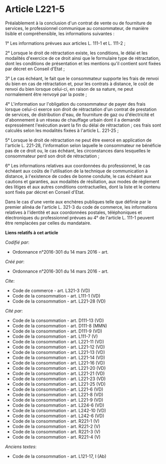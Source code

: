 # Article L221-5

Préalablement à la conclusion d'un contrat de vente ou de fourniture de services, le professionnel communique au
consommateur, de manière lisible et compréhensible, les informations suivantes : 

1° Les informations prévues aux articles L. 111-1 et L. 111-2 ; 

2° Lorsque le droit de rétractation existe, les conditions, le délai et les modalités d'exercice de ce droit ainsi que le
formulaire type de rétractation, dont les conditions de présentation et les mentions qu'il contient sont fixées par décret en
Conseil d'Etat ; 

3° Le cas échéant, le fait que le consommateur supporte les frais de renvoi du bien en cas de rétractation et, pour les
contrats à distance, le coût de renvoi du bien lorsque celui-ci, en raison de sa nature, ne peut normalement être renvoyé par
la poste ; 

4° L'information sur l'obligation du consommateur de payer des frais lorsque celui-ci exerce son droit de rétractation d'un
contrat de prestation de services, de distribution d'eau, de fourniture de gaz ou d'électricité et d'abonnement à un réseau
de chauffage urbain dont il a demandé expressément l'exécution avant la fin du délai de rétractation ; ces frais sont
calculés selon les modalités fixées à l'article L. 221-25 ; 

5° Lorsque le droit de rétractation ne peut être exercé en application de l'article L. 221-28, l'information selon laquelle
le consommateur ne bénéficie pas de ce droit ou, le cas échéant, les circonstances dans lesquelles le consommateur perd son
droit de rétractation ; 

6° Les informations relatives aux coordonnées du professionnel, le cas échéant aux coûts de l'utilisation de la technique de
communication à distance, à l'existence de codes de bonne conduite, le cas échéant aux cautions et garanties, aux modalités
de résiliation, aux modes de règlement des litiges et aux autres conditions contractuelles, dont la liste et le contenu sont
fixés par décret en Conseil d'Etat. 

Dans le cas d'une vente aux enchères publiques telle que définie par le premier alinéa de l'article L. 321-3 du code de
commerce, les informations relatives à l'identité et aux coordonnées postales, téléphoniques et électroniques du
professionnel prévues au 4° de l'article L. 111-1 peuvent être remplacées par celles du mandataire.

**Liens relatifs à cet article**

_Codifié par_:

  - Ordonnance n°2016-301 du 14 mars 2016 - art.

_Créé par_:

  - Ordonnance n°2016-301 du 14 mars 2016 - art.

_Cite_:

  - Code de commerce - art. L321-3 (VD)
  - Code de la consommation - art. L111-1 (VD)
  - Code de la consommation - art. L221-28 (VD)

_Cité par_:

  - Code de la consommation - art. D111-13 (VD)
  - Code de la consommation - art. D111-8 (MMN)
  - Code de la consommation - art. D111-9 (VD)
  - Code de la consommation - art. L111-7 (V)
  - Code de la consommation - art. L221-11 (VD)
  - Code de la consommation - art. L221-12 (VD)
  - Code de la consommation - art. L221-13 (VD)
  - Code de la consommation - art. L221-14 (VD)
  - Code de la consommation - art. L221-16 (VD)
  - Code de la consommation - art. L221-20 (VD)
  - Code de la consommation - art. L221-21 (VD)
  - Code de la consommation - art. L221-23 (VD)
  - Code de la consommation - art. L221-25 (VD)
  - Code de la consommation - art. L221-6 (VD)
  - Code de la consommation - art. L221-8 (VD)
  - Code de la consommation - art. L221-9 (VD)
  - Code de la consommation - art. L224-6 (VD)
  - Code de la consommation - art. L242-10 (VD)
  - Code de la consommation - art. L242-6 (VD)
  - Code de la consommation - art. R221-1 (V)
  - Code de la consommation - art. R221-2 (V)
  - Code de la consommation - art. R221-3 (V)
  - Code de la consommation - art. R221-4 (V)

_Anciens textes_:

  - Code de la consommation - art. L121-17, I (Ab)
